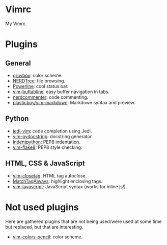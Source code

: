 Vimrc
=====

My Vimrc.

# Plugins

## General

 - [gruvbox](https://github.com/morhetz/gruvbox): color scheme.
 - [NERDTree](https://github.com/scrooloose/nerdtree): file browsing.
 - [Powerline](https://github.com/Lokaltog/powerline): cool status bar.
 - [vim-buftabline](https://github.com/ap/vim-buftabline): easy buffer navigation in tabs.
 - [nerdcommenter](https://github.com/scrooloose/nerdcommenter): code commenting.
 - [plasticboy/vim-markdown](https://github.com/plasticboy/vim-markdown): Markdown syntax and preview.


## Python


 - [jedi-vim](https://github.com/davidhalter/jedi-vim): code completion using Jedi.
 - [vim-pydocstring](https://github.com/heavenshell/vim-pydocstring): docstring generator.
 - [indentpython](https://github.com/vim-scripts/indentpython.vim): PEP8 indentation.
 - [vim-flake8](https://github.com/nvie/vim-flake8): PEP8 style checking.

## HTML, CSS & JavaScript

 - [vim-closetag](https://github.com/alvan/vim-closetag): HTML tag autoclose.
 - [MatchTagAlways](https://github.com/Valloric/MatchTagAlways): highlight enclosing tags.
 - [vim-javascript](https://github.com/pangloss/vim-javascript): JavaScript syntax (works for inline js!).

# Not used plugins

Here are gathered plugins that are not being used/were used at some time but replaced, but that are interesting.

 - [vim-colors-pencil](https://github.com/reedes/vim-colors-pencil): color scheme.
